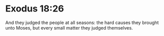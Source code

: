 # Exodus 18:26

And they judged the people at all seasons: the hard causes they brought unto Moses, but every small matter they judged themselves.